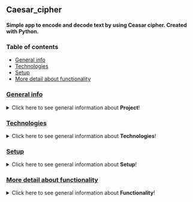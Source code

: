 ## Caesar_cipher
#### Simple app to encode and decode text by using Ceasar cipher. Created with Python.
### Table of contents
* [General info](#general-info)
* [Technologies](#technologies)
* [Setup](#setup)
* [More detail about functionality](#more-detail-about-functionality)

### [General info](#general-info)
<details>
<summary>Click here to see general information about <b>Project</b>!</summary>
Aplikacja stworzona w celach ćwiczeniowych. W projekcie zostały zastosowane wzorce projektowe: Facade, FactoryMethod oraz Abstract Factory.
Funkcjonalność aplikacji została przetestowana przy użyciu biblioteki pytest. Stylistyka i zgodność z zasadami PEP8 zostały sprawdzone i poprawione przy uzyciu biblioteki PEP8 Black. Użytkownik obługuje aplikację z poziomu Menu.
Do stworzenia Menu została użyta paczka console-menu.
</details>

### [Technologies](#technologies)
<details>
<summary>Click here to see general information about <b>Technologies</b>!</summary>
Project is created with:
<ul>
<li>Python</li>
<li>consolemenu</li>
<li>abc</li>
<li>typing</li>
<li>dataclasses</li>
<li>unitest</li>
<li>pytest</li>
<li>json</li>
</ul>
</details>

### [Setup](#setup)
<details>
<summary>Click here to see general information about <b>Setup</b>!</summary>
Zapytać Stacha czy to wrzucać!
</details>

### [More detail about functionality](#more-detail-about-functionality)
<details>
<summary>Click here to see general information about <b>Functionality</b>!</summary>
Aplikacja posiada Menu oraz Submenu. Z poziomu Menu są obsługiwane takie funkcjonalności jak:
<ul>
<li>wyboru typu operacji, który chcemy wykonać (encrypt/decrypt)</li>
<li>wczytania danych z pliku</li>
<li>przejście do Submenu (Memory Buffer Menu)</li>
<li>wyjście z aplikacji</li>
</ul>
Podczas działania programu wprowadzane oraz wczytywane dane są przechowywane w liście (funkcjonalność Memory Buffer). 
Co po przejściu do Submenu pozwala na:
<ul>
<li>wyświetlenie przchowywanych danych (Show Buffer)</li>
<li>wyczyszczenie pamięci (CLear Buffer)</li>
<li>usunięcie pojedynczych pozycji z pamięci (Delete position from Memory Buffer)</li>
<li>zapisanie danych do pliku w formacie json(Save Buffer to file)</li>
<li>powrót do głównego menu</li>
</ul>
</details>
